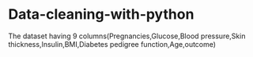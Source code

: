# Data-cleaning-with-python
The dataset having 9 columns(Pregnancies,Glucose,Blood pressure,Skin thickness,Insulin,BMI,Diabetes pedigree function,Age,outcome)
